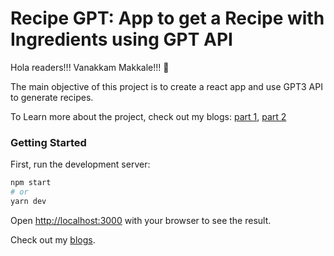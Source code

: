 # Recipe GPT: App to get a Recipe with Ingredients using GPT API

Hola readers!!! Vanakkam Makkale!!! 👋

The main objective of this project is to create a react app and use GPT3 API to generate recipes.

To Learn more about the project, check out my blogs: [part 1](https://medium.com/coffeed/recipe-gpt-building-a-nextjs-web-app-to-get-a-recipe-with-ingredients-using-gpt-api-part-1-89a2a16e137d), [part 2](https://medium.com/coffeed/recipe-gpt-building-a-nextjs-web-app-to-get-a-recipe-with-ingredients-using-gpt-api-part-1-89a2a16e137d)

### Getting Started

First, run the development server:

```bash
npm start
# or
yarn dev
```

Open [http://localhost:3000](http://localhost:3000) with your browser to see the result.

Check out my [blogs](https://medium.com/@harishbalaji369).

